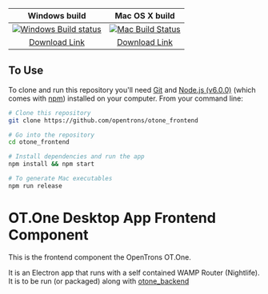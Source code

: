 
| Windows build       | Mac OS X build       |
|:-------------------:|:--------------------:|
 [![Windows Build status]()](https://ci.appveyor.com/project/OpenTrons/otone_frontend) | [![Mac Build Status](https://travis-ci.org/OpenTrons/otone_frontend.svg?branch=master)](https://travis-ci.org/OpenTrons/otone_frontend) |
| [Download Link][1] | [Download Link][2]  |



## To Use

To clone and run this repository you'll need [Git](https://git-scm.com) and [Node.js (v6.0.0)](https://nodejs.org/en/download/) (which comes with [npm](http://npmjs.com)) installed on your computer. From your command line:

```bash
# Clone this repository
git clone https://github.com/opentrons/otone_frontend

# Go into the repository
cd otone_frontend

# Install dependencies and run the app
npm install && npm start

# To generate Mac executables
npm run release
```


# OT.One Desktop App Frontend Component

This is the frontend component the OpenTrons OT.One.

It is an Electron app that runs with a self contained WAMP Router (Nightlife). It is to be run (or packaged) along with [otone_backend](http://github.com/OpenTrons/otone_backend)


[1]: https://google.com
[2]: https://google.com

